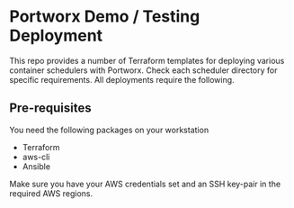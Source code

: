 # Portworx Demo / Testing Deployment
This repo provides a number of Terraform templates for deploying various container schedulers with Portworx.  Check each scheduler directory for specific requirements. All deployments require the following.

## Pre-requisites
You need the following packages on your workstation
- Terraform
- aws-cli
- Ansible

Make sure you have your AWS credentials set and an SSH key-pair in the required AWS regions.